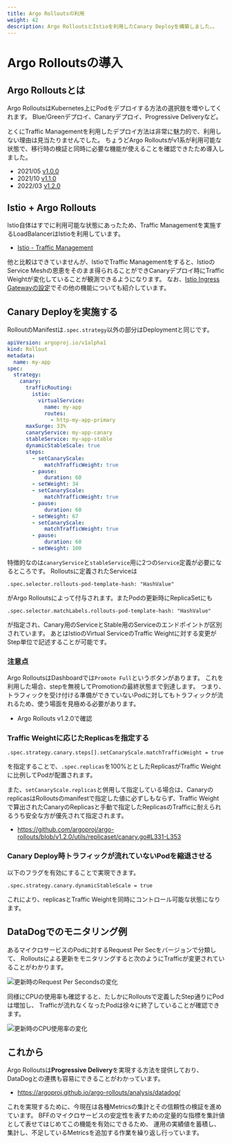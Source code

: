 ```yaml
---
title: Argo Rolloutsの利用
weight: 42
description: Argo RolloutsとIstioを利用したCanary Deployを構築しました。。
---
```


# Argo Rolloutsの導入

## Argo Rolloutsとは

Argo RolloutsはKubernetes上にPodをデプロイする方法の選択肢を増やしてくれます。
Blue/Greenデプロイ、Canaryデプロイ、Progressive Deliveryなど。

とくにTraffic Managementを利用したデプロイ方法は非常に魅力的で、利用しない理由は見当たりませんでした。
ちょうどArgo Rolloutsがv1系が利用可能な状態で、移行時の検証と同時に必要な機能が使えることを確認できたため導入しました。

* 2021/05 [v1.0.0](https://github.com/argoproj/argo-rollouts/releases/tag/v1.0.0)
* 2021/10 [v1.1.0](https://github.com/argoproj/argo-rollouts/releases/tag/v1.1.0)
* 2022/03 [v1.2.0](https://github.com/argoproj/argo-rollouts/releases/tag/v1.2.0)

## Istio + Argo Rollouts

Istio自体はすでに利用可能な状態にあったため、Traffic Managementを実施するLoadBalancerはIstioを利用しています。

* [Istio - Traffic Management](https://argoproj.github.io/argo-rollouts/features/traffic-management/istio/)

他と比較はできていませんが、IstioでTraffic Managementをすると、IstioのService Meshの恩恵をそのまま得られることができCanaryデプロイ時にTraffic Weightが変化していることが観測できるようになります。
なお、[Istio Ingress Gatewayの設定](/docs/05/traffic-management/)でその他の機能についても紹介しています。

## Canary Deployを実施する

RolloutのManifestは`.spec.strategy`以外の部分はDeploymentと同じです。

```yml
apiVersion: argoproj.io/v1alpha1
kind: Rollout
metadata:
  name: my-app
spec:
  strategy:
    canary:
      trafficRouting:
        istio:
          virtualService:
            name: my-app
            routes:
              - http-my-app-primary
      maxSurge: 33%
      canaryService: my-app-canary
      stableService: my-app-stable
      dynamicStableScale: true
      steps:
        - setCanaryScale:
            matchTrafficWeight: true
        - pause:
            duration: 60
        - setWeight: 34
        - setCanaryScale:
            matchTrafficWeight: true
        - pause:
            duration: 60
        - setWeight: 67
        - setCanaryScale:
            matchTrafficWeight: true
        - pause:
            duration: 60
        - setWeight: 100
```


特徴的なのは`canaryService`と`stableService`用に2つの`Service`定義が必要になるところです。
Rolloutsに定義されたServiceは

```
.spec.selector.rollouts-pod-template-hash: "HashValue"
```

がArgo Rolloutsによって付与されます。またPodの更新時にReplicaSetにも

```
.spec.selector.matchLabels.rollouts-pod-template-hash: "HashValue"
```

が指定され、Canary用のServiceとStable用のServiceのエンドポイントが区別されています。
あとはIstioのVirtual ServiceのTraffic Weightに対する変更がStep単位で記述することが可能です。

### 注意点

Argo RolloutsはDashboardでは`Promote Full`というボタンがあります。
これを利用した場合、stepを無視してPromotionの最終状態まで到達します。
つまり、トラフィックを受け付ける準備ができていないPodに対してもトラフィックが流れるため、使う場面を見極める必要があります。

* Argo Rollouts v1.2.0で確認

### Traffic Weightに応じたReplicasを指定する

```
.spec.strategy.canary.steps[].setCanaryScale.matchTrafficWeight = true
```

を指定することで、`.spec.replicas`を100%ととしたReplicasがTraffic Weightに比例してPodが配置されます。

また、`setCanaryScale.replicas`と併用して指定している場合は、CanaryのreplicasはRolloutsのmanifestで指定した値に必ずしもならず、Traffic Weightで算出されたCanaryのReplicasと手動で指定したReplicasのTrafficに耐えられるうち安全な方が優先されて指定されます。

* https://github.com/argoproj/argo-rollouts/blob/v1.2.0/utils/replicaset/canary.go#L331-L353


### Canary Deploy時トラフィックが流れていないPodを縮退させる

以下のフラグを有効にすることで実現できます。

```
.spec.strategy.canary.dynamicStableScale = true
```

これにより、replicasとTraffic Weightを同時にコントロール可能な状態になります。

## DataDogでのモニタリング例

あるマイクロサービスのPodに対するRequest Per Secをバージョンで分類して、
Rolloutsによる更新をモニタリングすると次のようにTrafficが変更されていることがわかります。

![更新時のRequest Per Secondsの変化](../rollouts-update-rps-metrics.png)

同様にCPUの使用率も確認すると、たしかにRolloutsで定義したStep通りにPodは増加し、
Trafficが流れなくなったPodは徐々に終了していることが確認できます。

![更新時のCPU使用率の変化](../rollouts-update-cpu-metrics.png)

## これから

Argo Rolloutsは**Progressive Delivery**を実現する方法を提供しており、DataDogとの連携も容易にできることがわかっています。

* https://argoproj.github.io/argo-rollouts/analysis/datadog/

これを実現するために、今現在は各種Metricsの集計とその信頼性の検証を進めています。
BFFのマイクロサービスの安定性を表すための定量的な指標を集計値として表せてはじめてこの機能を有効にできるため、
運用の実績値を蓄積し、集計し、不足しているMetricsを追加する作業を繰り返し行っています。
